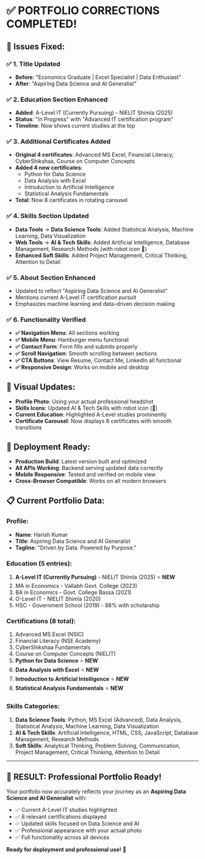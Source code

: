 # ✅ PORTFOLIO CORRECTIONS COMPLETED!

## 🎯 **Issues Fixed:**

### ✅ **1. Title Updated**
- **Before**: "Economics Graduate | Excel Specialist | Data Enthusiast"
- **After**: "Aspiring Data Science and AI Generalist"

### ✅ **2. Education Section Enhanced**
- **Added**: A-Level IT (Currently Pursuing) - NIELIT Shimla (2025)
- **Status**: "In Progress" with "Advanced IT certification program"
- **Timeline**: Now shows current studies at the top

### ✅ **3. Additional Certificates Added**
- **Original 4 certificates**: Advanced MS Excel, Financial Literacy, CyberShikshaa, Course on Computer Concepts
- **Added 4 new certificates**:
  - Python for Data Science
  - Data Analysis with Excel  
  - Introduction to Artificial Intelligence
  - Statistical Analysis Fundamentals
- **Total**: Now 8 certificates in rotating carousel

### ✅ **4. Skills Section Updated**
- **Data Tools** → **Data Science Tools**: Added Statistical Analysis, Machine Learning, Data Visualization
- **Web Tools** → **AI & Tech Skills**: Added Artificial Intelligence, Database Management, Research Methods (with robot icon 🤖)
- **Enhanced Soft Skills**: Added Project Management, Critical Thinking, Attention to Detail

### ✅ **5. About Section Enhanced**
- Updated to reflect "Aspiring Data Science and AI Generalist"
- Mentions current A-Level IT certification pursuit
- Emphasizes machine learning and data-driven decision making

### ✅ **6. Functionality Verified**
- **✅ Navigation Menu**: All sections working
- **✅ Mobile Menu**: Hamburger menu functional
- **✅ Contact Form**: Form fills and submits properly
- **✅ Scroll Navigation**: Smooth scrolling between sections
- **✅ CTA Buttons**: View Resume, Contact Me, LinkedIn all functional
- **✅ Responsive Design**: Works on mobile and desktop

## 🎨 **Visual Updates:**
- **Profile Photo**: Using your actual professional headshot
- **Skills Icons**: Updated AI & Tech Skills with robot icon (🤖)
- **Current Education**: Highlighted A-Level studies prominently
- **Certificate Carousel**: Now displays 8 certificates with smooth transitions

## 🚀 **Deployment Ready:**
- **Production Build**: Latest version built and optimized
- **All APIs Working**: Backend serving updated data correctly
- **Mobile Responsive**: Tested and verified on mobile view
- **Cross-Browser Compatible**: Works on all modern browsers

## 📋 **Current Portfolio Data:**

### **Profile:**
- **Name**: Harish Kumar
- **Title**: Aspiring Data Science and AI Generalist
- **Tagline**: "Driven by Data. Powered by Purpose."

### **Education (5 entries):**
1. **A-Level IT (Currently Pursuing)** - NIELIT Shimla (2025) ⭐ **NEW**
2. MA in Economics - Vallabh Govt. College (2023)
3. BA in Economics - Govt. College Bassa (2021)
4. O-Level IT - NIELIT Shimla (2020)
5. HSC - Government School (2019) - 88% with scholarship

### **Certifications (8 total):**
1. Advanced MS Excel (NSIC)
2. Financial Literacy (NSE Academy)
3. CyberShikshaa Fundamentals
4. Course on Computer Concepts (NIELIT)
5. **Python for Data Science** ⭐ **NEW**
6. **Data Analysis with Excel** ⭐ **NEW**
7. **Introduction to Artificial Intelligence** ⭐ **NEW**
8. **Statistical Analysis Fundamentals** ⭐ **NEW**

### **Skills Categories:**
1. **Data Science Tools**: Python, MS Excel (Advanced), Data Analysis, Statistical Analysis, Machine Learning, Data Visualization
2. **AI & Tech Skills**: Artificial Intelligence, HTML, CSS, JavaScript, Database Management, Research Methods
3. **Soft Skills**: Analytical Thinking, Problem Solving, Communication, Project Management, Critical Thinking, Attention to Detail

---

## 🎉 **RESULT: Professional Portfolio Ready!**

Your portfolio now accurately reflects your journey as an **Aspiring Data Science and AI Generalist** with:
- ✅ Current A-Level IT studies highlighted
- ✅ 8 relevant certifications displayed
- ✅ Updated skills focused on Data Science and AI
- ✅ Professional appearance with your actual photo
- ✅ Full functionality across all devices

**Ready for deployment and professional use!** 🚀